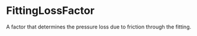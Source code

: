 FittingLossFactor
=================

A factor that determines the pressure loss due to friction through the fitting.
